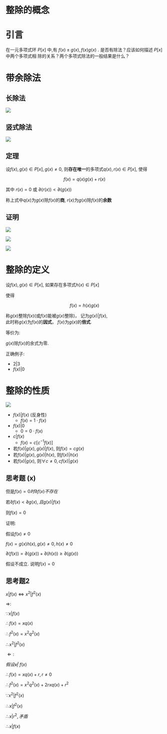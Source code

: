 # 整除的概念

# 引言

在一元多项式环 $P[x]$ 中,有 $f(x)±g(x),f(x)g(x)$ . 是否有除法？应该如何描述 $P[x]$ 中两个多项式相 除的关系？两个多项式除法的一般结果是什么？

# 带余除法

## 长除法

![](./image/2020-09-30-09-35-21.png)

## 竖式除法

![](./image/2020-09-30-09-35-39.png)

## 定理

设$f(x), g(x) \in P[x], g(x) \neq 0$, 则**存在唯一**的多项式$q(x), r(x)\in P[x]$, 使得

$$
f(x) = q(x)g(x) + r(x)
$$

其中 $r(x)=0$ 或 $\partial(r(x))<\partial(g(x))$

称上式中$q(x)$为$g(x)$除$f(x)$的**商**, $r(x)$为$g(x)$除$f(x)$的**余数**

## 证明

![](./image/2020-10-12-08-28-00.png)

![](./image/2020-10-12-08-28-35.png)

![](./image/2020-10-12-08-28-52.png)

# 整除的定义

设$f(x), g(x) \in P[x]$, 如果存在多项式$h(x) \in P[x]$

使得

$$
f(x) = h(x)g(x)
$$

称$g(x)$整除$f(x)$(或$f(x)$能被$g(x)$整除)， 记为$g(x)|f(x)$,  
此时称$g(x)$为$f(x)$的**因式**， $f(x)$为$g(x)$的**倍式**.

等价为:

$g(x)$除$f(x)$的余式为零.

正确例子:

* $2|3$
* $f(x)|0$

# 整除的性质

![](./image/2020-10-12-09-13-56.png)

* $f(x)|f(x)$  (反身性)
  * $f(x)=1\cdot f(x)$
* $f(x)|0$
  * $0 = 0 \cdot f(x)$
* $c|f(x)$
  * $f(x)=c[c^{-1}f(x)]$
* 若$f(x)|g(x), g(x)|f(x)$, 则$f(x)=cg(x)$
* 若$f(x)|g(x), g(x)|h(x)$, 则$f(x)|h(x)$
* 若$f(x)|g(x)$, 则$\forall c\neq 0, cf(x)|g(x)$

## 思考题 (x)

但是$f(x)=0时\partial f(x)不存在$

若$\partial f(x)<\partial g(x), 且g(x)|f(x)$

则$f(x)=0$

证明:

假设$f(x)\neq 0$

$f(x)=g(x)h(x), g(x)\neq 0, h(x)\neq 0$

$\partial(f(x))=\partial(g(x))+\partial(h(x))\geq \partial(g(x))$

假设不成立. 说明$f(x)=0$

## 思考题2

$x|f(x) \Leftrightarrow x^2|f^2(x)$

$\Rightarrow$:

$\because x|f(x)$

$\therefore f(x)=xq(x)$

$\therefore f^2(x)=x^2q^2(x)$

$\therefore x^2|f^2(x)$

$\Leftarrow:$

$假设x\not| \ f(x)$

$\therefore f(x) = xq(x) + r, r\neq 0$

$\therefore f^2(x) = x^2q^2(x) + 2rxq(x) + r^2$

$\because x^2|f^2(x)$

$\therefore x|f^2(x)$

$\therefore x|r^2, 矛盾$

$\therefore x|f(x)$